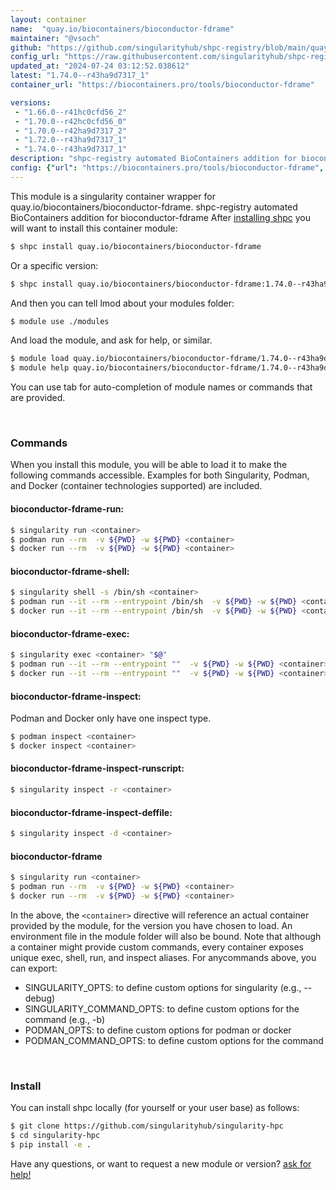 ```yaml
---
layout: container
name:  "quay.io/biocontainers/bioconductor-fdrame"
maintainer: "@vsoch"
github: "https://github.com/singularityhub/shpc-registry/blob/main/quay.io/biocontainers/bioconductor-fdrame/container.yaml"
config_url: "https://raw.githubusercontent.com/singularityhub/shpc-registry/main/quay.io/biocontainers/bioconductor-fdrame/container.yaml"
updated_at: "2024-07-24 03:12:52.038612"
latest: "1.74.0--r43ha9d7317_1"
container_url: "https://biocontainers.pro/tools/bioconductor-fdrame"

versions:
 - "1.66.0--r41hc0cfd56_2"
 - "1.70.0--r42hc0cfd56_0"
 - "1.70.0--r42ha9d7317_2"
 - "1.72.0--r43ha9d7317_1"
 - "1.74.0--r43ha9d7317_1"
description: "shpc-registry automated BioContainers addition for bioconductor-fdrame"
config: {"url": "https://biocontainers.pro/tools/bioconductor-fdrame", "maintainer": "@vsoch", "description": "shpc-registry automated BioContainers addition for bioconductor-fdrame", "latest": {"1.74.0--r43ha9d7317_1": "sha256:0bf58c0a1e848cce461e6dc619a09db13c7d580137f17ab2258631984180f9dd"}, "tags": {"1.66.0--r41hc0cfd56_2": "sha256:d794d14fe3eb4ffb17e694ce1c96f9758a4fe0628a2b4afb37b31e9347a75a80", "1.70.0--r42hc0cfd56_0": "sha256:605530d62f299f7038896709cf76176daf031cb31348264c76455bd4b5796f07", "1.70.0--r42ha9d7317_2": "sha256:ffa3d02bb29fcfb3132a68c730f59c9a51082dc1d42d23fef13f16aca2229ade", "1.72.0--r43ha9d7317_1": "sha256:78e7ff30c2851b4bc4f1b122b83f8cfaf50378f6f12fdad5a0d390ef62cf4a87", "1.74.0--r43ha9d7317_1": "sha256:0bf58c0a1e848cce461e6dc619a09db13c7d580137f17ab2258631984180f9dd"}, "docker": "quay.io/biocontainers/bioconductor-fdrame"}
---
```


This module is a singularity container wrapper for quay.io/biocontainers/bioconductor-fdrame.
shpc-registry automated BioContainers addition for bioconductor-fdrame
After [installing shpc](#install) you will want to install this container module:


```bash
$ shpc install quay.io/biocontainers/bioconductor-fdrame
```

Or a specific version:

```bash
$ shpc install quay.io/biocontainers/bioconductor-fdrame:1.74.0--r43ha9d7317_1
```

And then you can tell lmod about your modules folder:

```bash
$ module use ./modules
```

And load the module, and ask for help, or similar.

```bash
$ module load quay.io/biocontainers/bioconductor-fdrame/1.74.0--r43ha9d7317_1
$ module help quay.io/biocontainers/bioconductor-fdrame/1.74.0--r43ha9d7317_1
```

You can use tab for auto-completion of module names or commands that are provided.

<br>

### Commands

When you install this module, you will be able to load it to make the following commands accessible.
Examples for both Singularity, Podman, and Docker (container technologies supported) are included.

#### bioconductor-fdrame-run:

```bash
$ singularity run <container>
$ podman run --rm  -v ${PWD} -w ${PWD} <container>
$ docker run --rm  -v ${PWD} -w ${PWD} <container>
```

#### bioconductor-fdrame-shell:

```bash
$ singularity shell -s /bin/sh <container>
$ podman run --it --rm --entrypoint /bin/sh  -v ${PWD} -w ${PWD} <container>
$ docker run --it --rm --entrypoint /bin/sh  -v ${PWD} -w ${PWD} <container>
```

#### bioconductor-fdrame-exec:

```bash
$ singularity exec <container> "$@"
$ podman run --it --rm --entrypoint ""  -v ${PWD} -w ${PWD} <container> "$@"
$ docker run --it --rm --entrypoint ""  -v ${PWD} -w ${PWD} <container> "$@"
```

#### bioconductor-fdrame-inspect:

Podman and Docker only have one inspect type.

```bash
$ podman inspect <container>
$ docker inspect <container>
```

#### bioconductor-fdrame-inspect-runscript:

```bash
$ singularity inspect -r <container>
```

#### bioconductor-fdrame-inspect-deffile:

```bash
$ singularity inspect -d <container>
```



#### bioconductor-fdrame

```bash
$ singularity run <container>
$ podman run --rm  -v ${PWD} -w ${PWD} <container>
$ docker run --rm  -v ${PWD} -w ${PWD} <container>
```


In the above, the `<container>` directive will reference an actual container provided
by the module, for the version you have chosen to load. An environment file in the
module folder will also be bound. Note that although a container
might provide custom commands, every container exposes unique exec, shell, run, and
inspect aliases. For anycommands above, you can export:

 - SINGULARITY_OPTS: to define custom options for singularity (e.g., --debug)
 - SINGULARITY_COMMAND_OPTS: to define custom options for the command (e.g., -b)
 - PODMAN_OPTS: to define custom options for podman or docker
 - PODMAN_COMMAND_OPTS: to define custom options for the command

<br>

### Install

You can install shpc locally (for yourself or your user base) as follows:

```bash
$ git clone https://github.com/singularityhub/singularity-hpc
$ cd singularity-hpc
$ pip install -e .
```

Have any questions, or want to request a new module or version? [ask for help!](https://github.com/singularityhub/singularity-hpc/issues)